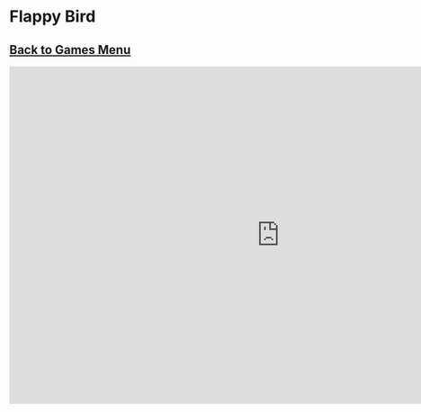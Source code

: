 # Flappy Bird
## [Back to Games Menu](https://simatalk.github.io/games)

<iframe src="https://i.simmer.io/@slex/flappy-bird" style="width:960px;height:600px;border:0"></iframe>
